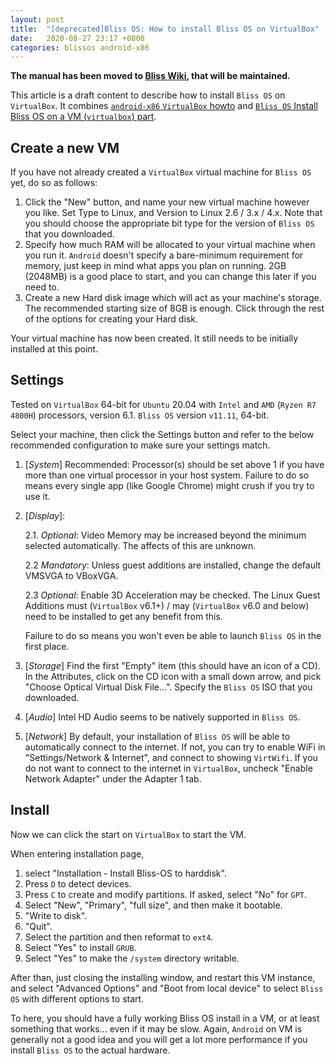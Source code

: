 ```yaml
---
layout: post
title:  "[deprecated]Bliss OS: How to install Bliss OS on VirtualBox"
date:   2020-08-27 23:17 +0800
categories: blissos android-x86
---
```


**The manual has been moved to [Bliss Wiki](https://wiki.blissroms.org/index.php?title=Bliss_OS/Installation/VirtualBox), that will be maintained.**

This article is a draft content to describe how to install `Bliss OS` on `VirtualBox`. It combines [`android-x86` `VirtualBox` howto](https://www.android-x86.org/documentation/virtualbox.html) and [`Bliss OS` Install Bliss OS on a VM (`virtualbox`) part](https://docs.blissroms.com/Bliss%20OS/installation-guide-misc/).

## Create a new VM

If you have not already created a `VirtualBox` virtual machine for `Bliss OS` yet, do so as follows:

1. Click the "New" button, and name your new virtual machine however you like. Set Type to Linux, and Version to Linux 2.6 / 3.x / 4.x. Note that you should choose the appropriate bit type for the version of `Bliss OS` that you downloaded.
2. Specify how much RAM will be allocated to your virtual machine when you run it. `Android` doesn't specify a bare-minimum requirement for memory, just keep in mind what apps you plan on running. 2GB (2048MB) is a good place to start, and you can change this later if you need to.
3. Create a new Hard disk image which will act as your machine's storage. The recommended starting size of 8GB is enough. Click through the rest of the options for creating your Hard disk.

Your virtual machine has now been created. It still needs to be initially installed at this point.

## Settings

Tested on `VirtualBox` 64-bit for `Ubuntu` 20.04 with `Intel` and `AMD` (`Ryzen R7 4800H`) processors, version 6.1. `Bliss OS` version `v11.11`, 64-bit.

Select your machine, then click the Settings button and refer to the below recommended configuration to make sure your settings match.

1. [*System*] Recommended: Processor(s) should be set above 1 if you have more than one virtual processor in your host system. Failure to do so means every single app (like Google Chrome) might crush if you try to use it.

2. [*Display*]: 
    
    2.1. *Optional*: Video Memory may be increased beyond the minimum selected automatically. The affects of this are unknown.
    
    2.2 *Mandatory*: Unless guest additions are installed, change the default VMSVGA to VBoxVGA.
        
    2.3 *Optional*: Enable 3D Acceleration may be checked. The Linux Guest Additions must (`VirtualBox` v6.1+) / may (`VirtualBox` v6.0 and below) need to be installed to get any benefit from this.
    
    Failure to do so means you won't even be able to launch `Bliss OS` in the first place.
    
3. [*Storage*] Find the first "Empty" item (this should have an icon of a CD). In the Attributes, click on the CD icon with a small down arrow, and pick "Choose Optical Virtual Disk File...". Specify the `Bliss OS` ISO that you downloaded.
    
4. [*Audio*] Intel HD Audio seems to be natively supported in `Bliss OS`.
    
5. [*Network*] By default, your installation of `Bliss OS` will be able to automatically connect to the internet. If not, you can try to enable WiFi in "Settings/Network & Internet", and connect to showing `VirtWifi`. If you do not want to connect to the internet in `VirtualBox`, uncheck "Enable Network Adapter" under the Adapter 1 tab.

## Install

Now we can click the start on `VirtualBox` to start the VM.

When entering installation page, 
1. select "Installation - Install Bliss-OS to harddisk".
2. Press `D` to detect devices. 
3. Press `C` to create and modify partitions. If asked, select "No" for `GPT`. 
4. Select "New", "Primary", "full size", and then make it bootable.
5. "Write to disk". 
6. "Quit". 
7. Select the partition and then reformat to `ext4`.
8. Select "Yes" to install `GRUB`. 
9. Select "Yes" to make the `/system` directory writable.

After than, just closing the installing window, and restart this VM instance, and select "Advanced Options" and "Boot from local device" to select `Bliss OS` with different options to start.

To here, you should have a fully working Bliss OS install in a VM, or at least something that works... even if it may be slow. Again, `Android` on VM is generally not a good idea and you will get a lot more performance if you install `Bliss OS` to the actual hardware.
